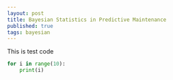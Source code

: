 ```yaml
---
layout: post
title: Bayesian Statistics in Predictive Maintenance
published: true
tags: bayesian
---
```


This is test code

```python
for i in range(10):
    print(i)
```